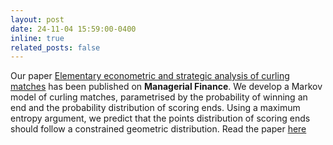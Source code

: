 ```yaml
---
layout: post
date: 24-11-04 15:59:00-0400
inline: true
related_posts: false
---
```


Our paper <a href="/publications/#2024-Fry-Aus-Fan">Elementary econometric and strategic analysis of curling matches</a> has
been published on <b>Managerial Finance</b>. We develop a Markov model of curling matches, parametrised by the probability of winning an end and the probability distribution of scoring ends. Using a maximum entropy argument, we predict that the points distribution of scoring ends should follow a constrained geometric distribution. Read the paper <a href="https://www.silviofanzon.com/assets/pdf/journal/2024-Fry-Aus-Fan.pdf">here</a>


